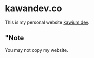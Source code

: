# kawandev.co

This is my personal website [kawium.dev](https://kawium.dev).

## "Note

You may not copy my website.
